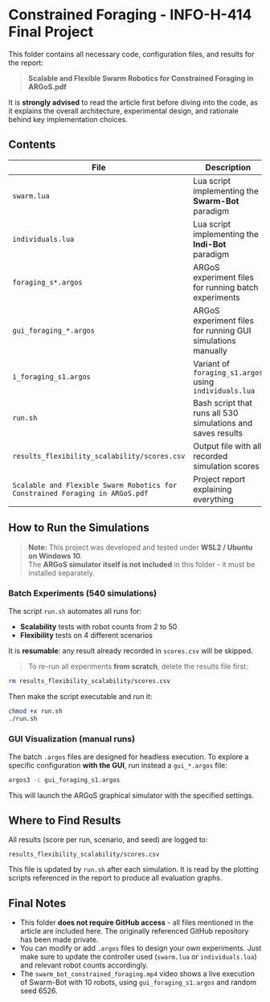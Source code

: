 # Constrained Foraging - INFO-H-414 Final Project

This folder contains all necessary code, configuration files, and results for the report:

> **Scalable and Flexible Swarm Robotics for Constrained Foraging in ARGoS.pdf**

It is **strongly advised** to read the article first before diving into the code, as it explains the overall architecture, experimental design, and rationale behind key implementation choices.


## Contents

| File                          | Description                                                  |
|------------------------------|--------------------------------------------------------------|
| `swarm.lua`                  | Lua script implementing the **Swarm-Bot** paradigm           |
| `individuals.lua`            | Lua script implementing the **Indi-Bot** paradigm            |
| `foraging_s*.argos`          | ARGoS experiment files for running batch experiments         |
| `gui_foraging_*.argos`       | ARGoS experiment files for running GUI simulations manually  |
| `i_foraging_s1.argos`        | Variant of `foraging_s1.argos` using `individuals.lua`       |
| `run.sh`                     | Bash script that runs all 530 simulations and saves results  |
| `results_flexibility_scalability/scores.csv` | Output file with all recorded simulation scores         |
| `Scalable and Flexible Swarm Robotics for Constrained Foraging in ARGoS.pdf` | Project report explaining everything |


## How to Run the Simulations

> **Note:** This project was developed and tested under **WSL2 / Ubuntu on Windows 10**.  
> The **ARGoS simulator itself is not included** in this folder - it must be installed separately.

### Batch Experiments (540 simulations)

The script `run.sh` automates all runs for:
- **Scalability** tests with robot counts from 2 to 50
- **Flexibility** tests on 4 different scenarios

It is **resumable**: any result already recorded in `scores.csv` will be skipped.

> To re-run all experiments **from scratch**, delete the results file first:

```bash
rm results_flexibility_scalability/scores.csv
````

Then make the script executable and run it:

```bash
chmod +x run.sh
./run.sh
```

### GUI Visualization (manual runs)

The batch `.argos` files are designed for headless execution.
To explore a specific configuration **with the GUI**, run instead a `gui_*.argos` file:

```bash
argos3 -c gui_foraging_s1.argos
```

This will launch the ARGoS graphical simulator with the specified settings.

## Where to Find Results

All results (score per run, scenario, and seed) are logged to:

```
results_flexibility_scalability/scores.csv
```

This file is updated by `run.sh` after each simulation. It is read by the plotting scripts referenced in the report to produce all evaluation graphs.


## Final Notes

* This folder **does not require GitHub access** - all files mentioned in the article are included here. The originally referenced GitHub repository has been made private.
* You can modify or add `.argos` files to design your own experiments. Just make sure to update the controller used (`swarm.lua` or `individuals.lua`) and relevant robot counts accordingly.
* The `swarm_bot_constrained_foraging.mp4` video shows a live execution of Swarm-Bot with 10 robots, using `gui_foraging_s1.argos` and random seed 6526.
